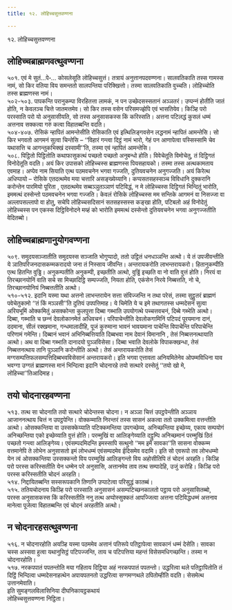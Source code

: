 ```yaml
---
title: १२. लोहिच्‍चसुत्तवण्णना

---
```

१२. लोहिच्‍चसुत्तवण्णना  


## लोहिच्‍चब्राह्मणवत्थुवण्णना

५०१. एवं मे सुतं…पे॰… कोसलेसूति लोहिच्‍चसुत्तं। तत्रायं अनुत्तानपदवण्णना। सालवतिकाति तस्स गामस्स नामं, सो किर वतिया विय समन्ततो सालपन्तिया परिक्खित्तो। तस्मा सालवतिकाति वुच्‍चति। लोहिच्‍चोति तस्स ब्राह्मणस्स नामं।  
५०२-५०३. पापकन्ति परानुकम्पा विरहितत्ता लामकं, न पन उच्छेदसस्सतानं अञ्‍ञतरं। उप्पन्‍नं होतीति जातं होति, न केवलञ्‍च चित्ते जातमत्तमेव। सो किर तस्स वसेन परिसमज्झेपि एवं भासतियेव। किञ्हि परो परस्साति परो यो अनुसासीयति, सो तस्स अनुसासकस्स किं करिस्सति। अत्तना पटिलद्धं कुसलं धम्मं अत्तनाव सक्‍कत्वा गरुं कत्वा विहातब्बन्ति वदति।  
५०४-४०७. रोसिकं न्हापितं आमन्तेसीति रोसिकाति एवं इत्थिलिङ्गवसेन लद्धनामं न्हापितं आमन्तेसि। सो किर भगवतो आगमनं सुत्वा चिन्तेसि – ‘‘विहारं गन्त्वा दिट्ठं नामं भारो, गेहं पन आणापेत्वा पस्सिस्सामि चेव यथासत्ति च आगन्तुकभिक्खं दस्सामी’’ति, तस्मा एवं न्हापितं आमन्तेसि।  
५०८. पिट्ठितो पिट्ठितोति कथाफासुकत्थं पच्छतो पच्छतो अनुबन्धो होति। विवेचेतूति विमोचेतु, तं दिट्ठिगतं विनोदेतूति वदति। अयं किर उपासको लोहिच्‍चस्स ब्राह्मणस्स पियसहायको। तस्मा तस्स अत्थकामताय एवमाह। अप्पेव नाम सियाति एत्थ पठमवचनेन भगवा गज्‍जति, दुतियवचनेन अनुगज्‍जति। अयं किरेत्थ अधिप्पायो – रोसिके एतदत्थमेव मया चत्तारि असङ्ख्येय्यानि। कप्पसतसहस्सञ्‍च विविधानि दुक्‍करानि करोन्तेन पारमियो पूरिता , एतदत्थमेव सब्बञ्‍ञुतञ्‍ञाणं पटिविद्धं, न मे लोहिच्‍चस्स दिट्ठिगतं भिन्दितुं भारोति, इममत्थं दस्सेन्तो पठमवचनेन भगवा गज्‍जति। केवलं रोसिके लोहिच्‍चस्स मम सन्तिके आगमनं वा निसज्‍जा वा अल्‍लापसल्‍लापो वा होतु, सचेपि लोहिच्‍चसदिसानं सतसहस्सस्स कङ्खा होति, पटिबलो अहं विनोदेतुं लोहिच्‍चस्स पन एकस्स दिट्ठिविनोदने मय्हं को भारोति इममत्थं दस्सेन्तो दुतियवचनेन भगवा अनुगज्‍जतीति वेदितब्बो।  


## लोहिच्‍चब्राह्मणानुयोगवण्णना

५०९. समुदयसञ्‍जातीति समुदयस्स सञ्‍जाति भोगुप्पादो, ततो उट्ठितं धनधञ्‍ञन्ति अत्थो। ये तं उपजीवन्तीति ये ञातिपरिजनदासकम्मकरादयो जना तं निस्साय जीवन्ति। अन्तरायकरोति लाभन्तरायकरो। हितानुकम्पीति एत्थ हितन्ति वुड्ढि। अनुकम्पतीति अनुकम्पी, इच्छतीति अत्थो, वुड्ढिं इच्छति वा नो वाति वुत्तं होति। निरयं वा तिरच्छानयोनिं वाति सचे सा मिच्छादिट्ठि सम्पज्‍जति, नियता होति, एकंसेन निरये निब्बत्तति, नो चे, तिरच्छानयोनियं निब्बत्ततीति अत्थो।  
५१०-५१२. इदानि यस्मा यथा अत्तनो लाभन्तरायेन सत्ता संविज्‍जन्ति न तथा परेसं, तस्मा सुट्ठुतरं ब्राह्मणं पवेचेतुकामो ‘‘तं किं मञ्‍ञसी’’ति दुतियं उपपत्तिमाह। ये चिमेति ये च इमे तथागतस्स धम्मदेसनं सुत्वा अरियभूमिं ओक्‍कमितुं असक्‍कोन्ता कुलपुत्ता दिब्बा गब्भाति उपयोगत्थे पच्‍चत्तवचनं, दिब्बे गब्भेति अत्थो। दिब्बा, गब्भाति च छन्‍नं देवलोकानमेतं अधिवचनं। परिपाचेन्तीति देवलोकगामिनिं पटिपदं पूरयमाना दानं, ददमाना, सीलं रक्खमाना, गन्धमालादीहि, पूजं कुरुमाना भावनं भावयमाना पाचेन्ति विपाचेन्ति परिपाचेन्ति परिणामं गमेन्ति। दिब्बानं भवानं अभिनिब्बत्तियाति दिब्बभवा नाम देवानं विमानानि , तेसं निब्बत्तनत्थायाति अत्थो। अथ वा दिब्बा गब्भाति दानादयो पुञ्‍ञविसेसा। दिब्बा भवाति देवलोके विपाकक्खन्धा, तेसं निब्बत्तनत्थाय तानि पुञ्‍ञानि करोन्तीति अत्थो। तेसं अन्तरायकरोति तेसं मग्गसम्पत्तिफलसम्पत्तिदिब्बभवविसेसानं अन्तरायकरो। इति भगवा एत्तावता अनियमितेनेव ओपम्मविधिना याव भवग्गा उग्गतं ब्राह्मणस्स मानं भिन्दित्वा इदानि चोदनारहे तयो सत्थारे दस्सेतुं ‘‘तयो खो मे, लोहिच्‍चा’’तिआदिमाह।  


## तयो चोदनारहवण्णना

५१३. तत्थ सा चोदनाति तयो सत्थारे चोदेन्तस्स चोदना। न अञ्‍ञा चित्तं उपट्ठपेन्तीति अञ्‍ञाय आजाननत्थाय चित्तं न उपट्ठपेन्ति। वोक्‍कम्माति निरन्तरं तस्स सासनं अकत्वा ततो उक्‍कमित्वा वत्तन्तीति अत्थो। ओसक्‍कन्तिया वा उस्सक्‍केय्याति पटिक्‍कमन्तिया उपगच्छेय्य, अनिच्छन्तिया इच्छेय्य, एकाय सम्पयोगं अनिच्छन्तिया एको इच्छेय्याति वुत्तं होति। परम्मुखिं वा आलिङ्गेय्याति दट्ठुम्पि अनिच्छमानं परम्मुखिं ठितं पच्छतो गन्त्वा आलिङ्गेय्य। एवंसम्पदमिदन्ति इमस्सापि सत्थुनो ‘‘मम इमे सावका’’ति सासना वोक्‍कम्म वत्तमानेपि ते लोभेन अनुसासतो इमं लोभधम्मं एवंसम्पदमेव ईदिसमेव वदामि। इति सो एवरूपो तव लोभधम्मो येन त्वं ओसक्‍कन्तिया उस्सक्‍कन्तो विय परम्मुखिं आलिङ्गन्तो विय अहोसीतिपि तं चोदनं अरहति। किञ्हि परो परस्स करिस्सतीति येन धम्मेन परे अनुसासि, अत्तानमेव ताव तत्थ सम्पादेहि, उजुं करोहि। किञ्हि परो परस्स करिस्सतीति चोदनं अरहति।  
५१४. निद्दायितब्बन्ति सस्सरूपकानि तिणानि उप्पाटेत्वा परिसुद्धं कातब्बं।  
५१५. ततियचोदनाय किञ्हि परो परस्साति अनुसासनं असम्पटिच्छनकालतो पट्ठाय परो अनुसासितब्बो, परस्स अनुसासकस्स किं करिस्सतीति ननु तत्थ अप्पोस्सुक्‍कतं आपज्‍जित्वा अत्तना पटिविद्धधम्मं अत्तनाव मानेत्वा पूजेत्वा विहातब्बन्ति एवं चोदनं अरहतीति अत्थो।  


## न चोदनारहसत्थुवण्णना

५१६. न चोदनारहोति अयञ्हि यस्मा पठममेव अत्तानं पतिरूपे पतिट्ठापेत्वा सावकानं धम्मं देसेति। सावका चस्स अस्सवा हुत्वा यथानुसिट्ठं पटिपज्‍जन्ति, ताय च पटिपत्तिया महन्तं विसेसमधिगच्छन्ति। तस्मा न चोदनारहोति।  
५१७. नरकपपातं पपतन्तोति मया गहिताय दिट्ठिया अहं नरकपपातं पपतन्तो। उद्धरित्वा थले पतिट्ठापितोति तं दिट्ठिं भिन्दित्वा धम्मदेसनाहत्थेन अपायपतनतो उद्धरित्वा सग्गमग्गथले ठपितोम्हीति वदति। सेसमेत्थ उत्तानमेवाति।  
इति सुमङ्गलविलासिनिया दीघनिकायट्ठकथायं  
लोहिच्‍चसुत्तवण्णना निट्ठिता।  